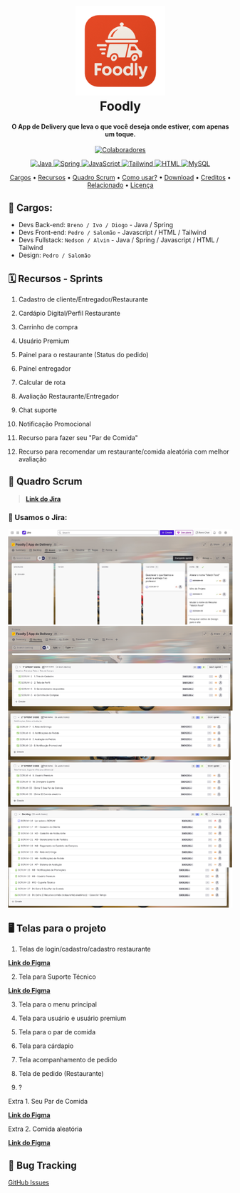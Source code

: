 <h1 align="center">
  <a href="#"><img src="assets/Segunda Logo do Projeto.png" alt="img" width="200"></a>
  <br>
  Foodly
  <br>
</h1>

<h4 align="center">O App de Delivery que leva o que você deseja onde estiver, com apenas um toque.</h4>

<p align="center">
  <a href="#-colaboradores-">
    <img src="https://img.shields.io/badge/👫_7_-Colaboradores-green" alt="Colaboradores">
    </a>
  </p>

<p align="center">
  <a href="#-shields-">
    <img src="https://img.shields.io/badge/Java-%23ED8B00?style=for-the-badge&logo=java" alt="Java"> 
    <img src="https://img.shields.io/badge/spring-%236DB33F.svg?style=for-the-badge&logo=spring&logoColor=white" alt="Spring"> 
    <img src="https://img.shields.io/badge/javascript-%23323330.svg?style=for-the-badge&logo=javascript&logoColor=%23F7DF1E" alt="JavaScript"> 
    <img src="https://img.shields.io/badge/tailwindcss-%2338B2AC.svg?style=for-the-badge&logo=tailwind-css&logoColor=white" alt="Tailwind">
    <img src="https://img.shields.io/badge/html5-%23E34F26.svg?style=for-the-badge&logo=html5&logoColor=white" alt="HTML">
    <img src="https://img.shields.io/badge/mysql-4479A1.svg?style=for-the-badge&logo=mysql&logoColor=white" alt="MySQL">
  </a>
  </p>
  
<p align="center">
  <a href="#cargos">Cargos</a> •
  <a href="#recursos">Recursos</a> •
   <a href="#quadro-scrum">Quadro Scrum</a> •
  <a href="#como-usar?">Como usar?</a> •
  <a href="#download">Download</a> •
  <a href="#creditos">Creditos</a> •
  <a href="#relacionado">Relacionado</a> •
  <a href="#licença">Licença</a>
</p>

<!--
![screenshot](#)
-->


## 💼 Cargos:
- Devs Back-end: `Breno / Ivo / Diogo` - Java / Spring  
- Devs Front-end: `Pedro / Salomão` - Javascript / HTML / Tailwind  
- Devs Fullstack: `Nedson / Alvin` - Java / Spring / Javascript / HTML / Tailwind  
- Design: `Pedro / Salomão`


## 🗓️ Recursos - Sprints

1. Cadastro de cliente/Entregador/Restaurante  

2. Cardápio Digital/Perfil Restaurante 

3. Carrinho de compra  

4. Usuário Premium 

5. Painel para o restaurante (Status do pedido)  

6. Painel entregador 

7. Calcular de rota  

8. Avaliação Restaurante/Entregador 

9. Chat suporte  

10. Notificação Promocional 

11. Recurso para fazer seu "Par de Comida"

12. Recurso para recomendar um restaurante/comida aleatória com melhor avaliação

## 🎯 Quadro Scrum

> [**Link do Jira**](https://projeto-unicap-sistema-delivery.atlassian.net/jira/software/projects/SCRUM/boards/1)

### 📌 Usamos o Jira:

<img src="assets/board.png">
<img src="assets/backlog.png">

## 🖥️ Telas para o projeto

1. Telas de login/cadastro/cadastro restaurante

[**Link do Figma**](https://www.figma.com/design/fk10hlFWE6IKpBmtW9kUEi/Cadastro-user-restaurant?t=g43D6DcT9sHICGxk-0)

2. Tela para Suporte Técnico

[**Link do Figma**](https://www.figma.com/make/pS92vC14a0VCkQw4ji2vtY/Technical-Support-Page?node-id=0-1&p=f&t=yegI2oIWDYobotgQ-0)

3. Tela para o menu principal



5. Tela para usuário e usuário premium



6. Tela para o par de comida



7. Tela para cárdapio



8. Tela acompanhamento de pedido



9. Tela de pedido (Restaurante)


10. ?

Extra 1. Seu Par de Comida

[**Link do Figma**](https://www.figma.com/design/lP8lgnC6g5Co81xlD7OAF7/Tela-Par-de-Comida?node-id=0-1&t=s6gs41OoOFB9RJIm-1)

Extra 2. Comida aleatória

[**Link do Figma**](https://www.figma.com/design/SzzSx0Fz3Ns3YcbQ1lz3yq/Tela-Pedido-Aleat%C3%B3rio-com-Melhor-Avalia%C3%A7%C3%A3o?node-id=0-1&t=pdhYhjuZ76VcxcSw-1)

## 🐞 Bug Tracking

[GitHub Issues](https://github.com/pedrosdutra/softwaredelivery/issues)
<!-- DEPOIS INCLUIR: --
## Como usar?

To clone and run this application, you'll need [Git](https://git-scm.com) and [Node.js](https://nodejs.org/en/download/) (which comes with [npm](http://npmjs.com)) installed on your computer. From your command line:

```bash
# Clone this repository
$ git clone https://github.com/amitmerchant1990/electron-markdownify

# Go into the repository
$ cd electron-markdownify

# Install dependencies
$ npm install

# Run the app
$ npm start
```

> **Note**
> If you're using Linux Bash for Windows, [see this guide](https://www.howtogeek.com/261575/how-to-run-graphical-linux-desktop-applications-from-windows-10s-bash-shell/) or use `node` from the command prompt.


## Download

You can [download](https://github.com/amitmerchant1990/electron-markdownify/releases/tag/v1.2.0) the latest installable version of Markdownify for Windows, macOS and Linux.

## Emailware

Markdownify is an [emailware](https://en.wiktionary.org/wiki/emailware). Meaning, if you liked using this app or it has helped you in any way, I'd like you send me an email at <bullredeyes@gmail.com> about anything you'd want to say about this software. I'd really appreciate it!

## Creditos

This software uses the following open source packages:

- [Electron](http://electron.atom.io/)
- [Node.js](https://nodejs.org/)
- [Marked - a markdown parser](https://github.com/chjj/marked)
- [showdown](http://showdownjs.github.io/showdown/)
- [CodeMirror](http://codemirror.net/)
- Emojis are taken from [here](https://github.com/arvida/emoji-cheat-sheet.com)
- [highlight.js](https://highlightjs.org/)

## Related

[Try Web version of Markdownify](https://notepad.js.org/markdown-editor/)

## Support

If you like this project and think it has helped in any way, consider buying me a coffee!

<a href="https://buymeacoffee.com/amitmerchant" target="_blank"><img src="app/img/bmc-button.png" alt="Buy Me A Coffee" style="height: 41px !important;width: 174px !important;box-shadow: 0px 3px 2px 0px rgba(190, 190, 190, 0.5) !important;-webkit-box-shadow: 0px 3px 2px 0px rgba(190, 190, 190, 0.5) !important;" ></a>

## You may also like...

- [Pomolectron](https://github.com/amitmerchant1990/pomolectron) - A pomodoro app
- [Correo](https://github.com/amitmerchant1990/correo) - A menubar/taskbar Gmail App for Windows and macOS

## Licença

MIT

---

> [amitmerchant.com](https://www.amitmerchant.com) &nbsp;&middot;&nbsp;
> GitHub [@amitmerchant1990](https://github.com/amitmerchant1990) &nbsp;&middot;&nbsp;
> Twitter [@amit_merchant](https://twitter.com/amit_merchant)
-->

